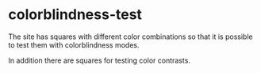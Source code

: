# colorblindness-test
The site has squares with different color combinations so that it is possible to test them with colorblindness modes.

In addition there are squares for testing color contrasts.

